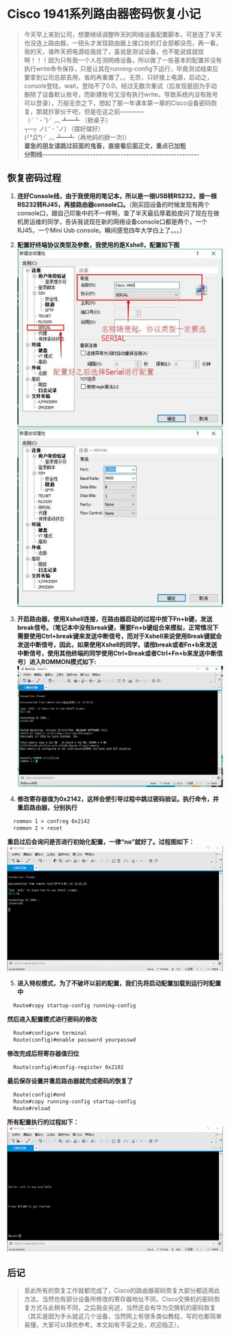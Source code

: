 # Cisco 1941系列路由器密码恢复小记 #
> 今天早上来到公司，想要继续调整昨天的网络设备配置脚本，可是连了半天也没连上路由器，一扭头才发现路由器上接口处的灯全部都没亮，再一看，我的天，谁昨天把电源给我拔了，虽说是测试设备，也不能说拔就拔啊！！！因为只有我一个人在测网络设备，所以做了一些基本的配置并没有执行write命令保存，只是让其在running-config下运行，毕竟测试结束后要拿到公司总部去用，省的再重置了。。无奈，只好接上电源，启动之，console登陆，wait，登陆不了0.0，经过无数次重试（后发现是因为手动删除了设备默认账号，而新建账号又没有执行write，导致系统内没有账号可以登录），万般无奈之下，想起了那一年课本第一章的Cisco设备密码恢复，那就抄家伙干吧，但是在这之前————  
（╯' - ')╯︵ ┻━┻ （掀桌子）  
┬─┬ ノ( ' - 'ノ) （摆好摆好）  
(╯°Д°)╯︵ ┻━┻（再他妈的掀一次)）  
**着急的朋友请跳过前面的鬼畜，直接看后面正文，重点已加粗**  
**分割线--------------------------------------------------------**

## 恢复密码过程 ##
1. **连好Console线，由于我使用的笔记本，所以是一根USB转RS232，接一根RS232转RJ45，再接路由器console口。**（刚买回设备的时候发现有两个console口，跟自己印象中的不一样啊，查了半天最后厚着脸皮问了现在在做机房运维的同学，告诉我说现在新的网络设备console口都是两个，一个RJ45，一个Mini Usb console。瞬间感觉四年大学白上了。。。）

2. **配置好终端协议类型及参数，我使用的是Xshell，配置如下图**  
![Xshell配置](/Code/Img/NetWork/Cisco/Xshell_config1.jpg)  
![Xshell配置](/Code/Img/NetWork/Cisco/Xshell_config2.jpg)  

3. **开启路由器，使用Xshell连接，在路由器启动的过程中按下Fn+b键，发送break信号。（笔记本中没有break键，需要Fn+b键组合来模拟，正常情况下需要使用Ctrl+break键来发送中断信号，而对于Xshell来说使用Break键就会发送中断信号，因此，如果使用Xshell的同学，请按break或者Fn+b来发送中断信号，使用其他终端的同学使用Ctrl+Break或者Ctrl+Fn+b来发送中断信号）进入ROMMON模式如下:**  
![Xshell配置](/Code/Img/NetWork/Cisco/ROMMON_MODE.jpg)

4. **修改寄存器值为0x2142，这样会使引导过程中跳过密码验证。执行命令，并重启路由器，分别执行**
```
  rommon 1 > confreg 0x2142
  rommon 2 > reset
```
**重启过后会询问是否进行初始化配置，一律“no”就好了。过程图如下：**  
![Xshell配置](/Code/Img/NetWork/Cisco/ROMMON_MODE.gif)

5. **进入特权模式，为了不破坏以前的配置，我们先将启动配置加载到运行时配置中**
```
  Route#copy startup-config running-config
```
**然后进入配置模式进行密码的修改**
```
  Route#configure terminal
  Route(config)#enable password yourpasswd
```
**修改完成后将寄存器值归位**
```
  Route(config)#config-register 0x2102
```
**最后保存设置并重启路由器就完成密码的恢复了**
```
  Route(config)#end
  Route#copy running-config startup-config
  Route#reload
```
**所有配置执行的过程如下：**  
![Xshell配置](/Code/Img/NetWork/Cisco/Recovery_passwd.gif)

## 后记 ##
> 至此所有的恢复工作就都完成了，Cisco的路由器密码恢复大部分都适用此方法，当然也有部分设备所修改的寄存器地址不同，Cisco交换机的密码恢复方式与此稍有不同，之后我会另述，当然还会有华为交换机的密码恢复（其实是因为手头就这几个设备，当然网上有很多类似教程，写的也都简单易懂，大家可以择优参考。本文如有不妥之处，欢迎指正）。
